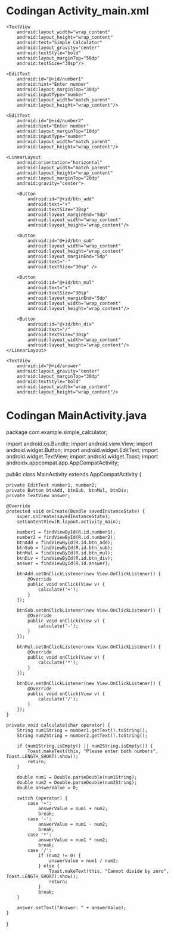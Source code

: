 # Codingan Activity_main.xml

<?xml version="1.0" encoding="utf-8"?>
<LinearLayout xmlns:android="http://schemas.android.com/apk/res/android"
    xmlns:app="http://schemas.android.com/apk/res-auto"
    xmlns:tools="http://schemas.android.com/tools"
    android:layout_width="match_parent"
    android:orientation="vertical"
    android:padding="20dp"
    android:layout_height="match_parent"
    tools:context=".MainActivity">

    <TextView
        android:layout_width="wrap_content"
        android:layout_height="wrap_content"
        android:text="Simple Calculator"
        android:layout_gravity="center"
        android:textStyle="bold"
        android:layout_marginTop="50dp"
        android:textSize="30sp"/>

    <EditText
        android:id="@+id/number1"
        android:hint="Enter number"
        android:layout_marginTop="30dp"
        android:inputType="number"
        android:layout_width="match_parent"
        android:layout_height="wrap_content"/>

    <EditText
        android:id="@+id/number2"
        android:hint="Enter number"
        android:layout_marginTop="10dp"
        android:inputType="number"
        android:layout_width="match_parent"
        android:layout_height="wrap_content"/>

    <LinearLayout
        android:orientation="horizontal"
        android:layout_width="match_parent"
        android:layout_height="wrap_content"
        android:layout_marginTop="20dp"
        android:gravity="center">

        <Button
            android:id="@+id/btn_add"
            android:text="+"
            android:textSize="30sp"
            android:layout_marginEnd="5dp"
            android:layout_width="wrap_content"
            android:layout_height="wrap_content"/>

        <Button
            android:id="@+id/btn_sub"
            android:layout_width="wrap_content"
            android:layout_height="wrap_content"
            android:layout_marginEnd="5dp"
            android:text="-"
            android:textSize="30sp" />

        <Button
            android:id="@+id/btn_mul"
            android:text="x"
            android:textSize="30sp"
            android:layout_marginEnd="5dp"
            android:layout_width="wrap_content"
            android:layout_height="wrap_content"/>

        <Button
            android:id="@+id/btn_div"
            android:text="/"
            android:textSize="30sp"
            android:layout_width="wrap_content"
            android:layout_height="wrap_content"/>
    </LinearLayout>

    <TextView
        android:id="@+id/answer"
        android:layout_gravity="center"
        android:layout_marginTop="30dp"
        android:textStyle="bold"
        android:layout_width="wrap_content"
        android:layout_height="wrap_content"/>
</LinearLayout>


# Codingan MainActivity.java

package com.example.simple_calculator;

import android.os.Bundle;
import android.view.View;
import android.widget.Button;
import android.widget.EditText;
import android.widget.TextView;
import android.widget.Toast;
import androidx.appcompat.app.AppCompatActivity;

public class MainActivity extends AppCompatActivity {

    private EditText number1, number2;
    private Button btnAdd, btnSub, btnMul, btnDiv;
    private TextView answer;

    @Override
    protected void onCreate(Bundle savedInstanceState) {
        super.onCreate(savedInstanceState);
        setContentView(R.layout.activity_main);

        number1 = findViewById(R.id.number1);
        number2 = findViewById(R.id.number2);
        btnAdd = findViewById(R.id.btn_add);
        btnSub = findViewById(R.id.btn_sub);
        btnMul = findViewById(R.id.btn_mul);
        btnDiv = findViewById(R.id.btn_div);
        answer = findViewById(R.id.answer);

        btnAdd.setOnClickListener(new View.OnClickListener() {
            @Override
            public void onClick(View v) {
                calculate('+');
            }
        });

        btnSub.setOnClickListener(new View.OnClickListener() {
            @Override
            public void onClick(View v) {
                calculate('-');
            }
        });

        btnMul.setOnClickListener(new View.OnClickListener() {
            @Override
            public void onClick(View v) {
                calculate('*');
            }
        });

        btnDiv.setOnClickListener(new View.OnClickListener() {
            @Override
            public void onClick(View v) {
                calculate('/');
            }
        });
    }

    private void calculate(char operator) {
        String num1String = number1.getText().toString();
        String num2String = number2.getText().toString();

        if (num1String.isEmpty() || num2String.isEmpty()) {
            Toast.makeText(this, "Please enter both numbers", Toast.LENGTH_SHORT).show();
            return;
        }

        double num1 = Double.parseDouble(num1String);
        double num2 = Double.parseDouble(num2String);
        double answerValue = 0;

        switch (operator) {
            case '+':
                answerValue = num1 + num2;
                break;
            case '-':
                answerValue = num1 - num2;
                break;
            case '*':
                answerValue = num1 * num2;
                break;
            case '/':
                if (num2 != 0) {
                    answerValue = num1 / num2;
                } else {
                    Toast.makeText(this, "Cannot divide by zero", Toast.LENGTH_SHORT).show();
                    return;
                }
                break;
        }

        answer.setText("Answer: " + answerValue);
    }
}




